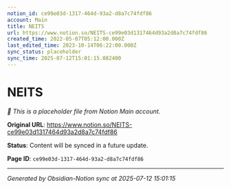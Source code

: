 ```yaml
---
notion_id: ce99e03d-1317-464d-93a2-d8a7c74fdf86
account: Main
title: NEITS
url: https://www.notion.so/NEITS-ce99e03d1317464d93a2d8a7c74fdf86
created_time: 2022-05-07T05:12:00.000Z
last_edited_time: 2023-10-14T06:22:00.000Z
sync_status: placeholder
sync_time: 2025-07-12T15:01:15.082400
---
```


# NEITS

*🔄 This is a placeholder file from Notion Main account.*

**Original URL**: https://www.notion.so/NEITS-ce99e03d1317464d93a2d8a7c74fdf86

**Status**: Content will be synced in a future update.

**Page ID**: `ce99e03d-1317-464d-93a2-d8a7c74fdf86`

---

*Generated by Obsidian-Notion sync at 2025-07-12 15:01:15*
